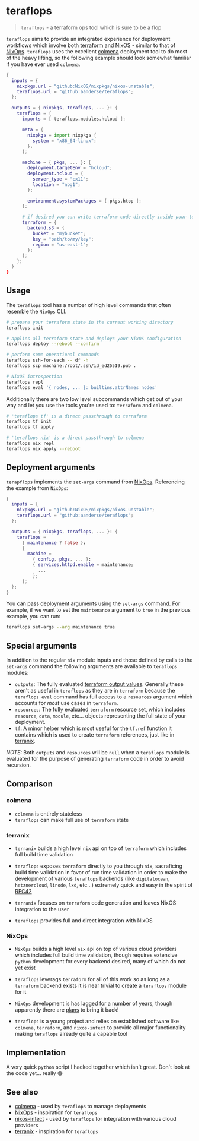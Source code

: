 # teraflops

> `teraflops` - a terraform ops tool which is sure to be a flop

`teraflops` aims to provide an integrated experience for deployment workflows which involve both [terraform](https://github.com/hashicorp/terraform) and [NixOS](https://github.com/NixOS/nixos) - similar to that of [NixOps](https://github.com/NixOS/nixops). `teraflops` uses the excellent [colmena](https://github.com/zhaofengli/colmena) deployment tool to do most of the heavy lifting, so the following example should look somewhat familiar if you have ever used `colmena`.

```nix
{
  inputs = {
    nixpkgs.url = "github:NixOS/nixpkgs/nixos-unstable";
    teraflops.url = "github:aanderse/teraflops";
  };

  outputs = { nixpkgs, teraflops, ... }: {
    teraflops = {
      imports = [ teraflops.modules.hcloud ];

      meta = {
        nixpkgs = import nixpkgs {
          system = "x86_64-linux";
        };
      };

      machine = { pkgs, ... }: {
        deployment.targetEnv = "hcloud";
        deployment.hcloud = {
          server_type = "cx11";
          location = "nbg1";
        };

        environment.systemPackages = [ pkgs.htop ];
      };

      # if desired you can write terraform code directly inside your teraflops modules
      terraform = {
        backend.s3 = {
          bucket = "mybucket";
          key = "path/to/my/key";
          region = "us-east-1";
        };
      };
    };
  }
}
```

## Usage

The `teraflops` tool has a number of high level commands that often resemble the `NixOps` CLI.

```sh
# prepare your terraform state in the current working directory
teraflops init

# applies all terraform state and deploys your NixOS configuration
teraflops deploy --reboot --confirm

# perform some operational commands
teraflops ssh-for-each -- df -h
teraflops scp machine:/root/.ssh/id_ed25519.pub .

# NixOS introspection
teraflops repl
teraflops eval '{ nodes, ... }: builtins.attrNames nodes'
```

Additionally there are two low level subcommands which get out of your way and let you use the tools you're used to: `terraform` and `colmena`.

```sh
# 'teraflops tf' is a direct passthrough to terraform
teraflops tf init
teraflops tf apply

# 'teraflops nix' is a direct passthrough to colmena
teraflops nix repl
teraflops nix apply --reboot
```

## Deployment arguments

`terapflops` implements the `set-args` command from [NixOps](https://github.com/NixOS/nixops/blob/master/doc/overview.rst#network-arguments). Referencing the example from `NixOps`:

```nix
{
  inputs = {
    nixpkgs.url = "github:NixOS/nixpkgs/nixos-unstable";
    teraflops.url = "github:aanderse/teraflops";
  };

  outputs = { nixpkgs, teraflops, ... }: {
    teraflops =
      { maintenance ? false }:
      {
        machine =
          { config, pkgs, ... }:
          { services.httpd.enable = maintenance;
            ...
          };
      };
  };
}
```

You can pass deployment arguments using the `set-args` command. For example, if we want to set the `maintenance` argument to `true` in the previous example, you can run:

```sh
teraflops set-args --arg maintenance true
```

## Special arguments

In addition to the regular `nix` module inputs and those defined by calls to the `set-args` command the following arguments are available to `teraflops` modules:

- `outputs`: The fully evaluated [terraform output values](https://developer.hashicorp.com/terraform/language/values/outputs). Generally these aren't as useful in `teraflops` as they are in `terraform` because the `teraflops eval` command has full access to a `resources` argument which accounts for _most_ use cases in `terraform`.
- `resources`: The fully evaluated `terraform` resource set, which includes `resource`, `data`, `module`, etc... objects representing the full state of your deployment.
- `tf`: A minor helper which is most useful for the `tf.ref` function it contains which is used to create `terraform` references, just like in [terranix](https://terranix.org/news/2023-05-24_release-2.6.0.html).

_NOTE:_ Both `outputs` and `resources` will be `null` when a `teraflops` module is evaluated for the purpose of generating `terraform` code in order to avoid recursion.

## Comparison

### colmena

- `colmena` is entirely stateless
- `teraflops` can make full use of `terraform` state

### terranix

- `terranix` builds a high level `nix` api on top of `terraform` which includes full build time validation
- `teraflops` exposes `terraform` directly to you through `nix`, sacraficing build time validation in favor of run time validation in order to make the development of various `teraflops` backends (like `digitalocean`, `hetznercloud`, `linode`, `lxd`, etc...) extremely quick and easy in the spirit of [RFC42](https://github.com/NixOS/rfcs/blob/master/rfcs/0042-config-option.md#part-2-balancing-module-option-count)

- `terranix` focuses on `terraform` code generation and leaves NixOS integration to the user
- `teraflops` provides full and direct integration with NixOS

### NixOps

- `NixOps` builds a high level `nix` api on top of various cloud providers which includes full build time validation, though requires extensive `python` development for every backend desired, many of which do not yet exist
- `teraflops` leverags `terraform` for all of this work so as long as a `terraform` backend exists it is near trivial to create a `teraflops` module for it

- `NixOps` development is has lagged for a number of years, though apparently there are [plans](https://github.com/NixOS/nixops/issues/1574#issuecomment-1866651601) to bring it back!
- `teraflops` is a young project and relies on established software like `colmena`, `terraform`, and `nixos-infect` to provide all major functionality making `teraflops` already quite a capable tool

## Implementation

A very quick `python` script I hacked together which isn't great. Don't look at the code yet... really 😅

## See also

- [colmena](https://github.com/zhaofengli/colmena) - used by `teraflops` to manage deployments
- [NixOps](https://github.com/NixOS/nixops) - inspiration for `teraflops`
- [nixos-infect](https://github.com/elitak/nixos-infect) - used by `teraflops` for integration with various cloud providers
- [terranix](https://github.com/terranix/terranix) - inspiration for `teraflops`
